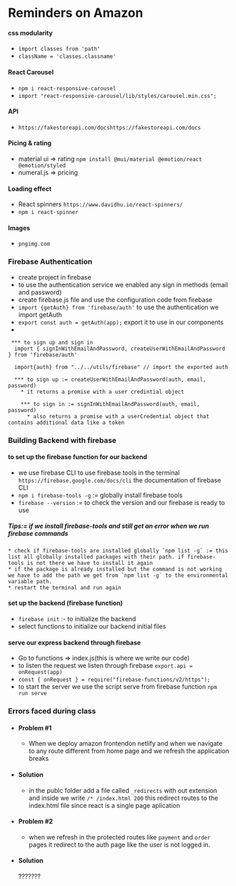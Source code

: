 # Reminders on Amazon
 #### css modularity
  - `import classes from 'path'`
  - `className = 'classes.classname'`
 #### React Carousel
  - `npm i react-responsive-carousel`
  - `import "react-responsive-carousel/lib/styles/carousel.min.css";`
 #### API
  - `https://fakestoreapi.com/docshttps://fakestoreapi.com/docs`
 #### Picing & rating
  - material ui => rating
  `npm install @mui/material @emotion/react @emotion/styled`
  - numeral.js => pricing
  
 #### Loading effect
  - React spinners `https://www.davidhu.io/react-spinners/`
  - `npm i react-spinner`
  

 #### Images
 - `pngimg.com`


### Firebase Authentication
 * create project in firebase 
 * to use the authentication service we enabled any sign in methods (email and password)
 * create firebase.js file and use the configuration code from firebase
 * `import {getAuth} from 'firebase/auth'` to use the authentication we import getAuth
 * `export const auth = getAuth(app);` export it to use in our components
 * 
  ```
   *** to sign up and sign in 
    import { signInWithEmailAndPassword, createUserWithEmailAndPassword } from 'firebase/auth'

    import{auth} from "../../utils/firebase" // import the exported auth

    *** to sign up := createUserWithEmailAndPassword(auth, email, password)
      * it returns a promise with a user credintial object

      *** to sign in := signInWithEmailAndPassword(auth, email, password)
        * also returns a promise with a userCredential object that contains additional data like a token
  ```


### Building Backend with firebase
 #### to set up the firebase function for our backend
   - we use firebase CLI to use firebase tools in the terminal `https://firebase.google.com/docs/cli` the documentation of firebase CLI
   - `npm i firebase-tools -g` := globally install firebase tools
   - `firebase --version` := to check the version and our firebase is ready to use
  ##### Tips:= if we install firebase-tools and still get an error when we run firebase commands
    * check if firebase-tools are installed globally `npm list -g` := this list all globally installed packages with their path. if firebase-tools is not there we have to install it again
    * if the package is already installed but the command is not working we have to add the path we get from `npm list -g` to the environmental variable path.
    * restart the terminal and run again
 #### set up the backend (firebase function)
  * `firebase init` :- to initialize the backend 
  * select functions to initialize our backend initial files

#### serve our express backend through firebase
 * Go to functions => index.js(this is where we write our code)
 * to listen the request we listen through firebase `export.api = onRequest(app)`
 * `const { onRequest } = require("firebase-functions/v2/https");` 
 * to start the server we use the script serve from firebase function `npm run serve`



### Errors faced during class
* #### Problem #1
  * When we deploy amazon frontendon netlify and when we navigate to any route different from home page and we refresh the application breaks
* #### Solution
  * in the publc folder add a file called `_redirects` with out extension and inside we write `/* /index.html 200` this redirect routes to the index.html file since react is a single page aplication 

* #### Problem #2
  * when we refresh in the protected routes like `payment` and `order` pages it redirect to the auth page like the user is not logged in.

* #### Solution
  ???????

  